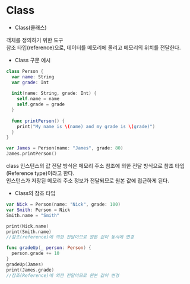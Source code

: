 # Class

- Class(클래스)

객체를 정의하기 위한 도구<br>
참조 타입(reference)으로, 데이터를 메모리에 올리고 메모리의 위치를 전달한다.<br>

- Class 구문 예시
```swift
class Person {
  var name: String
  var grade: Int
  
  init(name: String, grade: Int) {
    self.name = name
    self.grade = grade
  }
  
  func printPerson() {
    print("My name is \(name) and my grade is \(grade)")
  }
}

var James = Person(name: "James", grade: 80)
James.printPerson()
```
class 인스턴스의 값 전달 방식은 메모리 주소 참조에 의한 전달 방식으로 참조 타입(Reference type)이라고 한다.<br>
인스턴스가 저장된 메모리 주소 정보가 전달되므로 원본 값에 접근하게 된다.

- Class의 참조 타입
```swift
var Nick = Person(name: "Nick", grade: 100)
var Smith: Person = Nick
Smith.name = "Smith"

print(Nick.name)
print(Smith.name)
//참조(reference)에 의한 전달이므로 원본 값이 동시에 변경
```
```swift
func gradeUp(_ person: Person) {
  person.grade += 10
}
gradeUp(James)
print(James.grade)
//참조(Reference)에 의한 전달이므로 원본 값이 변경
```
